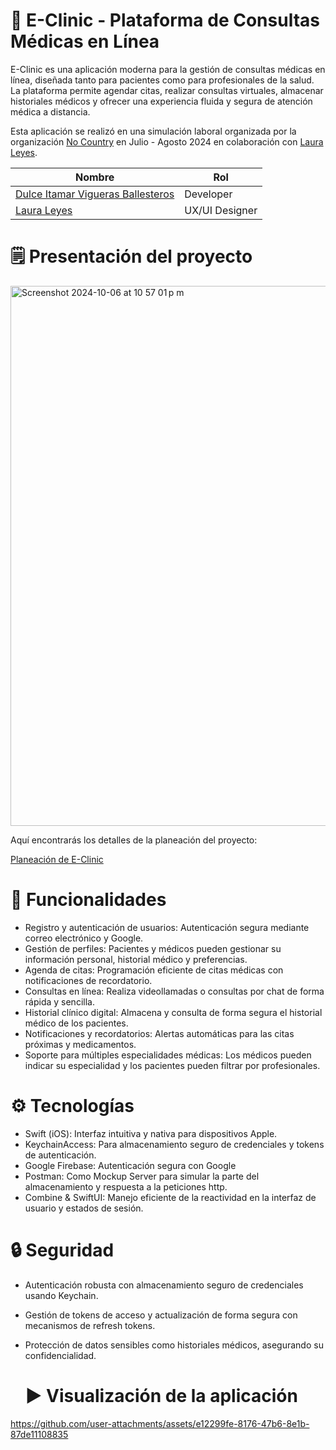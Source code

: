 
# 🏥 E-Clinic - Plataforma de Consultas Médicas en Línea

E-Clinic es una aplicación moderna para la gestión de consultas médicas en línea, diseñada tanto para pacientes como para profesionales de la salud. La plataforma permite agendar citas, realizar consultas virtuales, almacenar historiales médicos y ofrecer una experiencia fluida y segura de atención médica a distancia.

Esta aplicación se realizó en una simulación laboral organizada por la organización [No Country](https://www.linkedin.com/company/nocountrytalent/) en Julio - Agosto 2024 en colaboración con [Laura Leyes](https://www.linkedin.com/in/laura-leyes/). 



| Nombre                        | Rol             |
| ----------------------------- | --------------- |
| [Dulce Itamar Vigueras Ballesteros](https://www.linkedin.com/in/itamar-vigueras/) | Developer       |
| [Laura Leyes](https://github.com/LeyesLaura/LeyesLaura)  | UX/UI Designer  | 



# 🗒️ Presentación del proyecto
<img width="864" alt="Screenshot 2024-10-06 at 10 57 01 p m" src="https://github.com/user-attachments/assets/3011c4db-e1da-4abd-912f-cb0e609e3617">

Aquí encontrarás los detalles de la planeación del proyecto: 

[Planeación de E-Clinic](https://www.behance.net/gallery/209145649/E-CLINIC-mobile-app)

# 🚀 Funcionalidades

- Registro y autenticación de usuarios: Autenticación segura mediante correo electrónico y Google.
- Gestión de perfiles: Pacientes y médicos pueden gestionar su información personal, historial médico y preferencias.
- Agenda de citas: Programación eficiente de citas médicas con notificaciones de recordatorio.
- Consultas en línea: Realiza videollamadas o consultas por chat de forma rápida y sencilla.
- Historial clínico digital: Almacena y consulta de forma segura el historial médico de los pacientes.
- Notificaciones y recordatorios: Alertas automáticas para las citas próximas y medicamentos.
- Soporte para múltiples especialidades médicas: Los médicos pueden indicar su especialidad y los pacientes pueden filtrar por profesionales.

  
# ⚙️ Tecnologías
- Swift (iOS): Interfaz intuitiva y nativa para dispositivos Apple.
- KeychainAccess: Para almacenamiento seguro de credenciales y tokens de autenticación.
- Google Firebase: Autenticación segura con Google
- Postman: Como Mockup Server para simular la parte del almacenamiento y respuesta a la peticiones http.
- Combine & SwiftUI: Manejo eficiente de la reactividad en la interfaz de usuario y estados de sesión.

  
# 🔒 Seguridad
- Autenticación robusta con almacenamiento seguro de credenciales usando Keychain.
- Gestión de tokens de acceso y actualización de forma segura con mecanismos de refresh tokens.
- Protección de datos sensibles como historiales médicos, asegurando su confidencialidad.

  # ▶️ Visualización de la aplicación

https://github.com/user-attachments/assets/e12299fe-8176-47b6-8e1b-87de11108835


